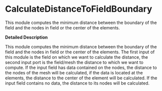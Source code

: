 # CalculateDistanceToFieldBoundary

This module computes the minimum distance between the boundary of the field and the nodes in field or the center of the elements.

**Detailed Description**

This module computes the minimum distance between the boundary of the field and the nodes in field or the center of the elements. The first input of this module is the field on which we want to calculate the distance, the second input port is the field/mesh the distance to which we want to compute. If the input field has data contained on the nodes, the distance to the nodes of the mesh will be calculated, if the data is located at the elements, the distance to the center of the element will be calculated. If the input field contains no data, the distance to its nodes will be calculated.
